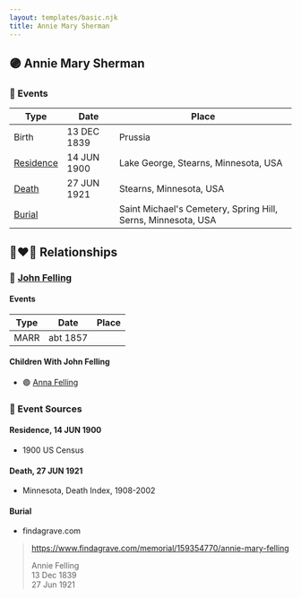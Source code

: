 ```yaml
---
layout: templates/basic.njk
title: Annie Mary Sherman
---
```

## 🟣 Annie Mary Sherman

### 📆 Events

Type | Date | Place
------ | ------ | ------
Birth | 13 DEC 1839 | Prussia
[Residence](#event-1) | 14 JUN 1900 | Lake George, Stearns, Minnesota, USA
[Death](#event-2) | 27 JUN 1921 | Stearns, Minnesota, USA
[Burial](#event-3) |  | Saint Michael's Cemetery, Spring Hill, Serns, Minnesota, USA

## 👩‍❤️‍👨 Relationships

### 🔵 [John Felling](/people/8/83711573)

#### Events

Type | Date | Place
------ | ------ | ------
MARR | abt 1857 |
#### Children With John Felling
* 🟣 [Anna Felling](/people/1/1735561)
### 📰 Event Sources

#### <a id="event-1"></a> Residence, 14 JUN 1900
* 1900 US Census

#### <a id="event-2"></a> Death, 27 JUN 1921
* Minnesota, Death Index, 1908-2002

#### <a id="event-3"></a> Burial
* findagrave.com
>   
  > https://www.findagrave.com/memorial/159354770/annie-mary-felling  
  >   
  > Annie Felling  
  > 13 Dec 1839  
  > 27 Jun 1921